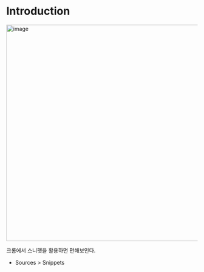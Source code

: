 # Introduction

<img width="570" alt="image" src="https://github.com/geultto/al-get-ddo/assets/23524849/c595bf75-ce9c-4e11-a64e-a45b32efbd98">

크롬에서 스니펫을 활용하면 편해보인다.

- Sources > Snippets
